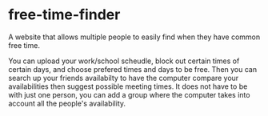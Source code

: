 # free-time-finder
A website that allows multiple people to easily find when they have common free time.

You can upload your work/school scheudle, block out certain times of certain days, and choose prefered times and days to be free.
Then you can search up your friends availabilty to have the computer compare your availabilities then suggest possible meeting times.
It does not have to be with just one person, you can add a group where the computer takes into account all the people's availability.
